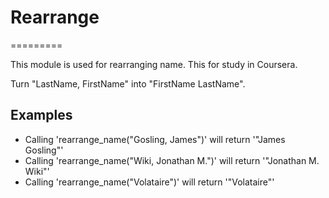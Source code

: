 # Rearrange
=========

This module is used for rearranging name.
This for study in Coursera.

Turn "LastName, FirstName" into "FirstName LastName".

## Examples

* Calling 'rearrange_name("Gosling, James")' will return '"James Gosling"'
* Calling 'rearrange_name("Wiki, Jonathan M.")' will return '"Jonathan M. Wiki"'
* Calling 'rearrange_name("Volataire")' will return '"Volataire"'
